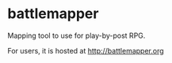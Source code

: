 # battlemapper
Mapping tool to use for play-by-post RPG.

For users, it is hosted at http://battlemapper.org

